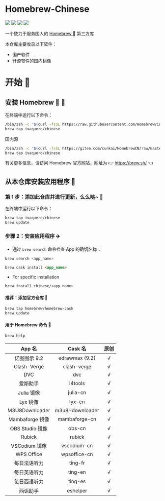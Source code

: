 <div>
  <div align="left">
    <h1 align="left">Homebrew-Chinese</h1>
    <p>
      <a>
        <img
          src="https://img.shields.io/github/workflow/status/ivaquero/homebrew-chinese/CI.svg"
        />
      </a>
      <a>
        <img
          src="https://img.shields.io/github/languages/code-size/ivaquero/homebrew-chinese.svg"
        />
      </a>
      <a>
        <img
          src="https://img.shields.io/github/repo-size/ivaquero/homebrew-chinese.svg"
        />
      </a>
      <a>
        <img
          src="https://img.shields.io/github/license/ivaquero/homebrew-chinese"
        />
      </a>
    </p>
  </div>

  <p></p>

  <div>
    <p>
      一个致力于服务国人的
      <a href="https://github.com/Homebrew/brew"> Homebrew </a> 🍺 第三方库
    </p>
  </div>
</div>

本仓库主要收录以下软件：

- 国产软件
- 开源软件的国内镜像

# 开始 🏃

## 安装 Homebrew 🍺 🚴

在终端中运行以下命令：

```bash
/bin/zsh -c "$(curl -fsSL https://raw.githubusercontent.com/Homebrew/install/master/install.sh)"
brew tap ivaquero/chinese
```

国内源

```bash
/bin/zsh -c "$(curl -fsSL https://gitee.com/cunkai/HomebrewCN/raw/master/Homebrew.sh)"
brew tap ivaquero/chinese
```

有关更多信息，请访问 Homebrew 官方网站，网址为 👉 https://brew.sh/ 👈

## 从本仓库安装应用程序 🚅

### 第 1 步：添加此仓库并进行更新，么么哒~ 💋

在终端中运行以下命令：

```bash
brew tap ivaquero/chinese
brew update
```

### 步骤 2：安装应用程序 ✈️

- 通过 `brew search` 命令检查 App 的确切名称：

```bash
brew search <app_name>
```

```markdown
brew cask install <app_name>
```

- For specific installation

```bash
brew install chinese/<app_name>
```

#### 推荐：添加官方仓库 🚀

```bash
brew tap homebrew/homebrew-cask
brew update
```

#### 用于 Homebrew 命令 📖

```bash
brew help
```

|     App 名      |     Cask 名     | 原创 |
| :-------------: | :-------------: | :--: |
|  亿图图示 9.2   | edrawmax (9.2)  |  √   |
|   Clash-Verge   |   clash-verge   |  √   |
|       DVC       |       dvc       |  √   |
|    爱斯助手     |     i4tools     |  √   |
|   Julia 镜像    |    julia-cn     |  √   |
|    Lyx 镜像     |     lyx-cn      |  √   |
| M3U8Downloader  | m3u8-downloader |  √   |
| Mambaforge 镜像 |  mambaforge-cn  |  √   |
| OBS Studio 镜像 |     obs-cn      |  √   |
|     Rubick      |     rubick      |  √   |
|  VSCodium 镜像  |   vscodium-cn   |  √   |
|   WPS Office    |  wpsoffice-cn   |  √   |
|  每日法语听力   |     ting-fr     |  √   |
|  每日英语听力   |     ting-en     |  √   |
|  每日西语听力   |     ting-es     |  √   |
|    西语助手     |    eshelper     |  √   |
